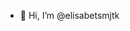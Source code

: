 - 👋 Hi, I’m @elisabetsmjtk


<!---
elisabetsmjtk/elisabetsmjtk is a ✨ special ✨ repository because its `README.md` (this file) appears on your GitHub profile.
You can click the Preview link to take a look at your changes.
--->
